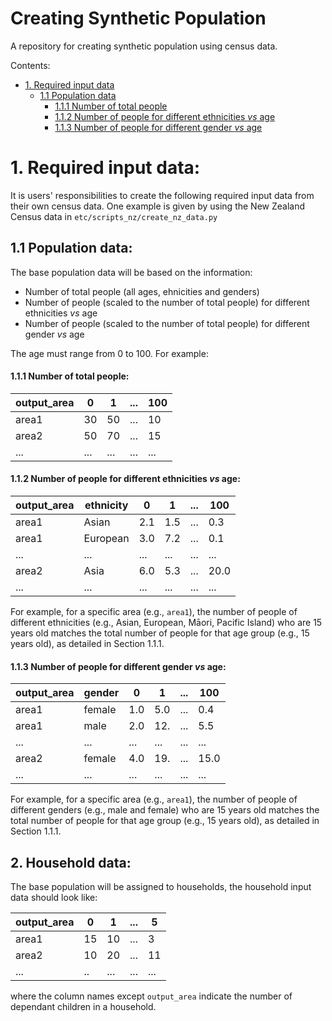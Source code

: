 
# Creating Synthetic Population
A repository for creating synthetic population using census data.

Contents:

- [1. Required input data](https://github.com/jzanetti/Syspop/tree/main?tab=readme-ov-file#1-required-input-data)
    - [1.1 Population data](https://github.com/jzanetti/Syspop/tree/main?tab=readme-ov-file#11-population-data)
        - [1.1.1 Number of total people](https://github.com/jzanetti/Syspop/tree/main?tab=readme-ov-file#111-number-of-total-people)
        - [1.1.2 Number of people for different ethnicities _vs_ age](https://github.com/jzanetti/Syspop/tree/main?tab=readme-ov-file#112-number-of-people-for-different-ethnicities-vs-age)
        - [1.1.3 Number of people for different gender _vs_ age](https://github.com/jzanetti/Syspop/tree/main?tab=readme-ov-file#113-number-of-people-for-different-gender-vs-age)

# 1. Required input data:

It is users' responsibilities to create the following required input data from their own census data. One example is given by using the New Zealand Census data in ``etc/scripts_nz/create_nz_data.py``


## 1.1 Population data:

The base population data will be based on the information:
- Number of total people (all ages, ehnicities and genders)
- Number of people (scaled to the number of total people) for different ethnicities _vs_ age
- Number of people (scaled to the number of total people) for different gender _vs_ age

The age must range from 0 to 100. For example:

#### 1.1.1 Number of total people:

| output_area |  0 | 1 | ... | 100 |
| ----------- |  - | - | --- | --- |
| area1       |  30| 50| ... | 10  |
| area2       |  50| 70| ... | 15  |
| ...         | ...|...|...| ... | ... |

#### 1.1.2 Number of people for different ethnicities _vs_ age:

| output_area | ethnicity | 0 | 1 | ... | 100 |
| ----------- | --------- | - | - | --- | --- |
| area1       | Asian     |2.1|1.5| ... | 0.3 |
| area1       | European  |3.0|7.2| ... | 0.1 |
| ...         | ...       |...|...| ... | ... |
| area2       | Asia      |6.0|5.3| ... | 20.0|
| ...         | ...       |...|...| ... | ... |

For example, for a specific area (e.g., ``area1``), the number of people of different ethnicities (e.g., Asian, European, Māori, Pacific Island) who are 15 years old matches the total number of people for that age group (e.g., 15 years old), as detailed in Section 1.1.1.

#### 1.1.3 Number of people for different gender _vs_ age:

| output_area | gender    | 0 | 1 | ... | 100 |
| ----------- | --------- | - | - | --- | --- |
| area1       | female    |1.0|5.0| ... | 0.4 |
| area1       | male      |2.0|12.| ... | 5.5 |
| ...         | ...       |...|...| ... | ... |
| area2       | female    |4.0|19.| ... | 15.0|
| ...         | ...       |...|...| ... | ... |

For example, for a specific area (e.g., ``area1``), the number of people of different genders (e.g., male and female) who are 15 years old matches the total number of people for that age group (e.g., 15 years old), as detailed in Section 1.1.1.

## 2. Household data:
The base population will be assigned to households, the household input data should look like:

| output_area | 0 | 1 | ... | 5   |
| ----------- | - | - | --- | --- |
| area1       | 15| 10| ... | 3   |
| area2       | 10| 20| ... | 11  |
| ...         | ..|...| ... | ... |

where the column names except ``output_area`` indicate the number of dependant children in a household.